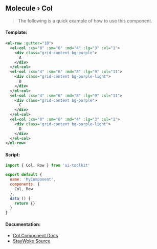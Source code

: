 Molecule › Col
---

> The following is a quick example of how to use this component.


#### Template:

```xml
<el-row :gutter="10">
  <el-col :xs="8" :sm="6" :md="4" :lg="3" :xl="1">
    <div class="grid-content bg-purple">
      A
    </div>
  </el-col>
  <el-col :xs="4" :sm="6" :md="8" :lg="9" :xl="11">
    <div class="grid-content bg-purple-light">
      B
    </div>
  </el-col>
  <el-col :xs="4" :sm="6" :md="8" :lg="9" :xl="11">
    <div class="grid-content bg-purple">
      C
    </div>
  </el-col>
  <el-col :xs="8" :sm="6" :md="4" :lg="3" :xl="1">
    <div class="grid-content bg-purple-light">
      D
    </div>
  </el-col>
</el-row>
```


#### Script:
```js
import { Col, Row } from 'ui-toolkit'

export default {
  name: 'MyComponent',
  components: {
    Col, Row
  },
  data () {
    return {}
  }
}
```


#### Documentation:

* [Col Component Docs](http://element.eleme.io/#/en-US/component/layout#col-attributes)
* [StayWoke Source](https://github.com/staywoke/ui-toolkit/tree/master/src/components/molecules/col)
